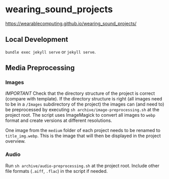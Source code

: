 # wearing_sound_projects

https://wearablecomputing.github.io/wearing_sound_projects/

## Local Development

`bundle exec jekyll serve` or `jekyll serve`.

## Media Preprocessing

### Images

_IMPORTANT_ Check that the directory structure of the project is correct (compare with template).
If the directory structure is right (all images need to be in a `/Images` subdirectory of the project) the images can (and need to) be preprocessed by executing
`sh archive/image-preprocessing.sh` at the project root.
The script uses ImageMagick to convert all images to `webp` format and create versions at different resolutions.

One image from the `medium` folder of each project needs to be renamed to `title_img.webp`. This is the image that will then be displayed in the project overview.

### Audio

Run `sh archive/audio-preprocessing.sh` at the project root. Include other file formats (`.aiff`, `.flac`) in the script if needed.
